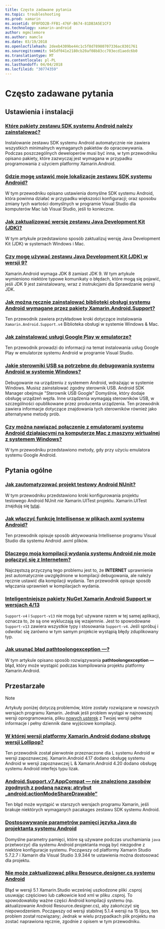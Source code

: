 ```yaml
---
title: Często zadawane pytania
ms.topic: troubleshooting
ms.prod: xamarin
ms.assetid: 0F0FDD2B-FFB1-476F-B674-81DB3A5E1CF3
ms.technology: xamarin-android
author: mgmclemore
ms.author: mamcle
ms.date: 03/19/2018
ms.openlocfilehash: 2deeb4309be44c1c5f8d78980707336ac8301761
ms.sourcegitcommit: 945df041e2180cb20af08b83cc703ecd1aedc6b0
ms.translationtype: MT
ms.contentlocale: pl-PL
ms.lasthandoff: 04/04/2018
ms.locfileid: "30774359"
---
```

# <a name="frequently-asked-questions"></a>Często zadawane pytania

## <a name="installation--setup"></a>Ustawienia i instalacji

### <a name="which-android-sdk-packages-should-i-installinstall-android-sdk-packagesmd"></a>[Które pakiety zestawu SDK systemu Android należy zainstalować?](install-android-sdk-packages.md)

Instalowanie zestawu SDK systemu Android automatycznie nie zawiera wszystkich minimalnych wymaganych pakietów do opracowywania. Podczas poszczególnych deweloperów musi być inna, w tym przewodniku opisano pakiety, które zazwyczaj jest wymagana w przypadku programowania z użyciem platformy Xamarin.Android.

### <a name="where-can-i-set-my-android-sdk-locationsandroid-sdk-locationmd"></a>[Gdzie mogę ustawić moje lokalizacje zestawu SDK systemu Android?](android-sdk-location.md)

W tym przewodniku opisano ustawienia domyślne SDK systemu Android, która powinna działać w przypadku większości konfiguracji; oraz sposobu zmiany tych wartości domyślnych w programie Visual Studio dla komputerów Mac lub Visual Studio, jeśli to konieczne.

### <a name="how-do-i-update-the-java-development-kit-jdk-versionupdate-jdkmd"></a>[Jak zaktualizować wersję zestawu Java Development Kit (JDK)?](update-jdk.md)

W tym artykule przedstawiono sposób zaktualizuj wersję Java Development Kit (JDK) w systemach Windows i Mac.

### <a name="can-i-use-java-development-kit-jdk-version-9jdk9-errorsmd"></a>[Czy mogę używać zestawu Java Development Kit (JDK) w wersji 9?](jdk9-errors.md)

Xamarin.Android wymaga JDK 8 zamiast JDK 9. W tym artykule wymieniono niektóre typowe komunikaty o błędach, które mogą się pojawić, jeśli JDK 9 jest zainstalowany, wraz z instrukcjami dla Sprawdzanie wersji JDK.


### <a name="how-can-i-manually-install-the-android-support-libraries-required-by-the-xamarinandroidsupport-packagesinstall-android-support-librarymd"></a>[Jak można ręcznie zainstalować biblioteki obsługi systemu Android wymagane przez pakiety Xamarin.Android.Support?](install-android-support-library.md)

Ten przewodnik zawiera przykładowe kroki dotyczące instalowania `Xamarin.Android.Support.v4` Biblioteka obsługi w systemie Windows & Mac.

### <a name="how-do-i-install-google-play-services-in-an-emulatorinstall-gpsmd"></a>[Jak zainstalować usługi Google Play w emulatorze?](install-gps.md)

Ten przewodnik prowadzi do informacji na temat instalowania usług Google Play w emulatorze systemu Android w programie Visual Studio.

### <a name="what-usb-drivers-do-i-need-to-debug-android-on-windowsandroid-drivers-debug-windowsmd"></a>[Jakie sterowniki USB są potrzebne do debugowania systemu Android w systemie Windows?](android-drivers-debug-windows.md)

Debugowanie na urządzeniu z systemem Android, wdrażając w systemie Windows. Musisz zainstalować zgodny sterownik USB. Android SDK Manager obejmuje "Sterownik USB Google" Domyślnie, który dodaje obsługę urządzeń węzła.
Inne urządzenia wymagają sterowników USB, w szczególności opublikowane przez producenta urządzenia. Ten przewodnik zawiera informacje dotyczące znajdowania tych sterowników również jako alternatywne metody prób.

### <a name="is-it-possible-to-connect-to-android-emulators-running-on-a-mac-from-a-windows-vmconnect-android-emulator-mac-windowsmd"></a>[Czy można nawiązać połączenie z emulatorami systemu Android działającymi na komputerze Mac z maszyny wirtualnej z systemem Windows?](connect-android-emulator-mac-windows.md)

W tym przewodniku przedstawiono metody, gdy przy użyciu emulatora systemu Google Android.

## <a name="general-questions"></a>Pytania ogólne

### <a name="how-do-i-automate-an-android-nunit-test-projectautomate-android-nunit-testmd"></a>[Jak zautomatyzować projekt testowy Android NUnit?](automate-android-nunit-test.md)

W tym przewodniku przedstawiono kroki konfigurowania projektu testowego Android NUnit _nie_ Xamarin.UITest projektu. Xamarin.UITest znajdują się [tutaj](https://docs.microsoft.com/appcenter/test-cloud/preparing-for-upload/uitest).

### <a name="how-do-i-enable-intellisense-in-android-axml-filesenable-axml-intellisensemd"></a>[Jak włączyć funkcję Intellisense w plikach axml systemu Android?](enable-axml-intellisense.md)

Ten przewodnik opisuje sposób aktywowania Intellisense programu Visual Studio dla systemu Android .axml plików.

### <a name="why-cant-my-android-release-build-connect-to-the-internetandroid-internetmd"></a>[Dlaczego moja kompilacji wydania systemu Android nie może połączyć się z Internetem?](android-internet.md)

Najczęstszą przyczyną tego problemu jest to, że **INTERNET** uprawnienie jest automatycznie uwzględnione w kompilacji debugowania, ale należy ręcznie ustawić dla kompilacji wydania. Ten przewodnik opisuje sposób włączania uprawnień w kompilacjach wydania.

### <a name="smarter-xamarin-android-support-v4--v13-nuget-packagesandroid-support-v4v13-librariesmd"></a>[Inteligentniejsze pakiety NuGet Xamarin Android Support w wersjach 4/13](android-support-v4v13-libraries.md)

`Support-v4` i `Support-v13` nie mogą być używane razem w tej samej aplikacji, oznacza to, że są one wykluczają się wzajemnie. Jest to spowodowane `Support-v13` zawiera wszystkie typy i stosowania `Support-v4`. Jeśli spróbuj i odwołać się zarówno w tym samym projekcie wystąpią błędy zduplikowany typ.

### <a name="how-do-i-resolve-a-pathtoolongexception-errorpath-too-long-exceptionmd"></a>[Jak usunąć błąd pathtoolongexception —?](path-too-long-exception.md)

W tym artykule opisano sposób rozwiązywania **pathtoolongexception —** błąd, który może wystąpić podczas kompilowania projektu platformy Xamarin.Android.



## <a name="deprecated"></a>Przestarzałe

> [!NOTE]
> Artykuły poniżej dotyczą problemów, które zostały rozwiązane w nowszych wersjach programu Xamarin. Jednak jeśli problem wystąpi w najnowszej wersji oprogramowania, pliku [nowych usterek](~/cross-platform/troubleshooting/questions/howto-file-bug.md) z Twojej wersji pełne informacje i pełny dziennik dane wyjściowe kompilacji.

### <a name="what-version-of-xamarinandroid-added-lollipop-supportxa-lollipopmd"></a>[W której wersji platformy Xamarin.Android dodano obsługę wersji Lollipop?](xa-lollipop.md)

Ten przewodnik został pierwotnie przeznaczone dla L systemu Android w wersji zapoznawczej. Xamarin.Android 4.17 dodano obsługę systemu Android w wersji zapoznawczej L & Xamarin.Android 4.20 dodano obsługę systemu Android interfejs typu lizak.

### <a name="androidsupportv7appcompat---no-resource-found-that-matches-the-given-name-attr-androidactionmodesharedrawablemissing-action-mode-share-drawablemd"></a>[Android.Support.v7.AppCompat — nie znaleziono zasobów zgodnych z podaną nazwą: atrybut „android:actionModeShareDrawable”](missing-action-mode-share-drawable.md)

Ten błąd może wystąpić w starszych wersjach programu Xamarin, jeśli brakuje niektórych wymaganych pacakages zestawu SDK systemu Android.

### <a name="adjusting-java-memory-parameters-for-the-android-designerandroid-designer-java-memorymd"></a>[Dostosowywanie parametrów pamięci języka Java do projektanta systemu Android](android-designer-java-memory.md)

Domyślne parametry pamięci, które są używane podczas uruchamiania `java` przetworzyć dla systemu Android projektanta mogą być niezgodne z niektóre konfiguracje systemu. Począwszy od platformy Xamarin Studio 5.7.2.7 i Xamarin dla Visual Studio 3.9.344 te ustawienia można dostosować dla projektu.

### <a name="my-android-resourcedesignercs-file-will-not-updateresource-designer-wont-updatemd"></a>[Nie może zaktualizować pliku Resource.designer.cs systemu Android](resource-designer-wont-update.md)

Błąd w wersji 5.1 Xamarin.Studio wcześniej uszkodzone pliki .csproj usuwając częściowo lub całkowicie kod xml w pliku .csproj. To spowodowałoby ważne części Android kompilacji systemu (np. aktualizowanie Android Resource.designer.cs), aby zakończyć się niepowodzeniem. Począwszy od wersji stabilnej 5.1.4 wersji na 15 lipca, ten problem został rozwiązany; Jednak w wielu przypadkach plik projektu ma zostać naprawiona ręcznie, zgodnie z opisem w tym przewodniku.



